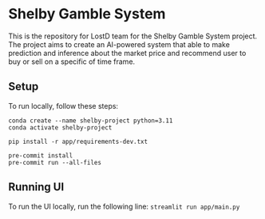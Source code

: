 # Shelby Gamble System

This is the repository for LostD team for the Shelby Gamble System project. The project aims to create an AI-powered system that able to make prediction and inference about the market price and recommend user to buy or sell on a specific of time frame.

## Setup
To run locally, follow these steps:
```
conda create --name shelby-project python=3.11
conda activate shelby-project

pip install -r app/requirements-dev.txt

pre-commit install
pre-commit run --all-files
```

## Running UI
To run the UI locally, run the following line: ```streamlit run app/main.py```
